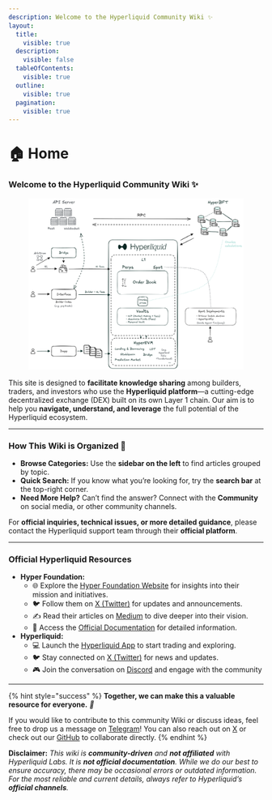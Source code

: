 ```yaml
---
description: Welcome to the Hyperliquid Community Wiki ✨
layout:
  title:
    visible: true
  description:
    visible: false
  tableOfContents:
    visible: true
  outline:
    visible: true
  pagination:
    visible: true
---
```


# 🏠 Home

### **Welcome to the Hyperliquid Community Wiki ✨**

<figure><img src=".gitbook/assets/Hyperliquid-Ecosystem_v2bis2.png" alt=""><figcaption></figcaption></figure>

This site is designed to **facilitate knowledge sharing** among builders, traders, and investors who use the **Hyperliquid platform**—a cutting-edge decentralized exchange (DEX) built on its own Layer 1 chain. Our aim is to help you **navigate, understand, and leverage** the full potential of the Hyperliquid ecosystem.

***

### How This Wiki is Organized 🧭

* **Browse Categories:** Use the **sidebar on the left** to find articles grouped by topic.
* **Quick Search:** If you know what you’re looking for, try the **search bar** at the top-right corner.
* **Need More Help?** Can’t find the answer? Connect with the **Community** on social media, or other community channels.

For **official inquiries, technical issues, or more detailed guidance**, please contact the Hyperliquid support team through their **official platform**.

***

### Official Hyperliquid Resources

* **Hyper Foundation:**
  * 🌐 Explore the [Hyper Foundation Website](https://hyperfoundation.org/) for insights into their mission and initiatives.
  * 🐦 Follow them on [X (Twitter)](https://x.com/HyperFND) for updates and announcements.
  * ✍️ Read their articles on [Medium](https://hyperfnd.medium.com/) to dive deeper into their vision.
  * 📄 Access the [Official Documentation](https://hyperliquid.gitbook.io/hyperliquid-docs) for detailed information.
* **Hyperliquid:**
  * 💻 Launch the [Hyperliquid App](https://app.hyperliquid.xyz/trade) to start trading and exploring.
  * 🐦 Stay connected on [X (Twitter)](https://x.com/HyperliquidX) for news and updates.
  * 🎮 Join the conversation on [Discord](https://discord.com/invite/hyperliquid) and engage with the community

***

{% hint style="success" %}
**Together, we can make this a valuable resource for everyone.** _🚀_

If you would like to contribute to this community Wiki or discuss ideas, feel free to drop us a message on [Telegram](https://t.me/+X80Ypqqg3_A3NDBk)! You can also reach out on [X](https://x.com/0xSolynor) or check out our [GitHub](https://github.com/Hyperliquid-Community/wiki-community) to collaborate directly.
{% endhint %}

**Disclaimer:** _This wiki is **community-driven** and **not affiliated** with Hyperliquid Labs. It is **not official documentation**. While we do our best to ensure accuracy, there may be occasional errors or outdated information. For the most reliable and current details, always refer to Hyperliquid’s **official channels**._
